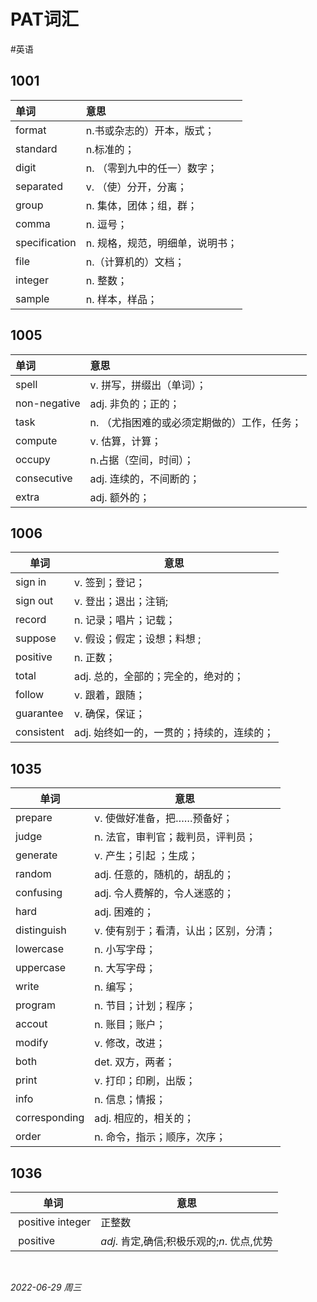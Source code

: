# PAT词汇

#英语

## 1001

单词|意思
:--|:--
format|n.书或杂志的）开本，版式；
standard|n.标准的；
digit|n. （零到九中的任一）数字；
separated|v. （使）分开，分离；
group|n. 集体，团体；组，群；
comma|n. 逗号；
specification|n. 规格，规范，明细单，说明书；
file|n.（计算机的）文档；
integer|n. 整数；
sample|n. 样本，样品；

## 1005

| 单词         | 意思                                        |
| :----------- | :------------------------------------------ |
| spell        | v. 拼写，拼缀出（单词）；                   |
| non-negative | adj. 非负的；正的；                         |
| task         | n. （尤指困难的或必须定期做的）工作，任务； |
| compute      | v. 估算，计算；                             |
| occupy       | n.占据（空间，时间）；                      |
| consecutive  | adj. 连续的，不间断的；                     |
| extra        | adj. 额外的；                               |

## 1006

单词|意思
---|---
sign in|v. 签到；登记；
sign out|v. 登出；退出；注销;
record|n. 记录；唱片；记载；
suppose|v. 假设；假定；设想；料想 ;
positive|n. 正数；
total|adj. 总的，全部的；完全的，绝对的；
follow|v. 跟着，跟随；
guarantee|v. 确保，保证；
consistent|adj. 始终如一的，一贯的；持续的，连续的；|

## 1035

单词|意思
---|---
prepare|v. 使做好准备，把……预备好；
judge|n. 法官，审判官；裁判员，评判员；
generate|v. 产生；引起 ；生成；
random|adj. 任意的，随机的，胡乱的；
confusing|adj. 令人费解的，令人迷惑的；
hard|adj. 困难的；
distinguish|v. 使有别于；看清，认出；区别，分清；
lowercase|n. 小写字母；
uppercase|n. 大写字母；
write|n. 编写；
program|n. 节目；计划；程序；
accout|n. 账目；账户；
modify|v. 修改，改进；
both|det. 双方，两者；
print|v. 打印；印刷，出版；
info|n. 信息；情报；
corresponding|adj. 相应的，相关的；
order|n. 命令，指示；顺序，次序；

## 1036
单词|意思
---|---
 positive integer|正整数
 positive|$adj.$ 肯定,确信;积极乐观的;$n.$ 优点,优势
 


*2022-06-29 周三*